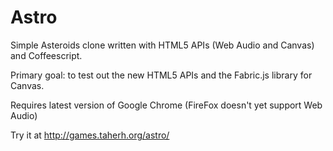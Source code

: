 Astro
=====

Simple Asteroids clone written with HTML5 APIs (Web Audio and Canvas) and Coffeescript.

Primary goal: to test out the new HTML5 APIs and the Fabric.js library for Canvas.

Requires latest version of Google Chrome (FireFox doesn't yet support Web Audio)

Try it at http://games.taherh.org/astro/
